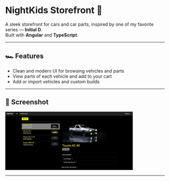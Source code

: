 # NightKids Storefront 🏁

A sleek storefront for cars and car parts, inspired by one of my favorite series — **Initial D**.  
Built with **Angular** and **TypeScript**.

---

## 🏎️ Features

- Clean and modern UI for browsing vehicles and parts  
- View parts of each vehicle and add to your cart
- Add or import vehicles and custom builds

---

## 📸 Screenshot

<img src="./screencaps/home.JPG" alt="Home Page" width="80%"/>

---

